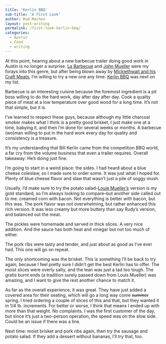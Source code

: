 ```yaml
---
title: 'Kerlin BBQ'
sub-title: 'A First Look'
author: Rod Machen
layout: post-writing
permalink: /first-look-kerlin-bbq/
categories:
  - Austin
  - Food
  - writing
---
```

<p dir="ltr">
  At this point, hearing about a new barbecue trailer doing good work in Austin is no longer a surprise. <a href="http://labarbecue.com/" target="_blank">La Barbecue</a> and <a href="http://www.johnmuellermeatco.com/" target="_blank">John Mueller</a> were my forays into this genre, but after being blown away by <a href="http://www.craftmeats.com/" target="_blank">Micklethwait and his Craft Meats</a>, I&#8217;m willing to try a new one any time. <a href="http://www.kerlinbbq.com/" target="_blank">Kerlin BBQ</a> was next on my list.
</p>

<!-- <img class="size-full wp-image-369 alignright" alt="Kerlin BBQ sign" src="http://words.rodmachen.com/wp-content/uploads/2014/02/Kerlin-BBQ-sign.jpg" width="320" height="256" /> -->

<p dir="ltr">
  Barbecue is an interesting cuisine because the foremost ingredient is a pit boss willing to do the hard work, day after day after day. Cook a quality piece of meat at a low temperature over good wood for a long time. It&#8217;s not that simple, but it is.
</p>

<p dir="ltr">
  I&#8217;ve learned to respect these guys, because although my little charcoal smoker makes what I think is a pretty good brisket, I just make one at a time, babying it, and then I&#8217;m done for several weeks or months. A barbecue (wo)man willing to put in the hard work every day for quality and consistency is a treasure.<!--more-->
</p>

<p dir="ltr">
  It&#8217;s my understanding that Bill Kerlin came from the competition BBQ world, a far cry from the volume business that even a trailer requires. Overall takeaway: He&#8217;s doing just fine.
</p>

<!-- <img class="size-full wp-image-367  alignright" alt="Kerlin BBQ blue cheese coleslaw" src="http://words.rodmachen.com/wp-content/uploads/2014/02/Kerlin-BBQ-slaw.jpg" width="720" height="540" /> -->

<p dir="ltr">
  I&#8217;m going to start in a weird place: the sides. I had heard about a blue cheese coleslaw, so I made sure to order some. It was just what I hoped for. Plenty of blue cheese flavor and slaw that wasn&#8217;t just a pile of soggy mush.
</p>

<p dir="ltr">
  <!-- <img class="alignright size-full wp-image-366" alt="Kerlin BBQ creamed corn with bacon" src="http://words.rodmachen.com/wp-content/uploads/2014/02/Kerlin-BBQ-corn.jpg" width="720" height="540" /> -->Usually, I&#8217;d make sure to try the potato salad–<a href="http://www.louiemuellerbarbecue.com/" target="_blank">Louie Mueller&#8217;s</a> version is my gold standard, so I&#8217;m always looking to compare–but another side called out to me: creamed corn with bacon. Not everything is better with bacon, but this was. The pork flavor was not overwhelming, but rather enhanced this rich version. It was less creamy but more buttery than say Rudy&#8217;s version, and balanced out the meat.
</p>

<p dir="ltr">
  <!-- <img class="alignright size-full wp-image-389" alt="Kerlin BBQ pickles and sauce" src="http://words.rodmachen.com/wp-content/uploads/2014/02/Kerlin-BBQ-pickles-sauce.jpg" width="720" height="480" /> -->The pickles were homemade and served in thick slices. A very nice addition. And the sauce has both heat and vinegar but not too much of either.
</p>

<p dir="ltr">
  <!-- <img class="alignright size-full wp-image-365" alt="Kerlin BBQ brisket and pork ribs" src="http://words.rodmachen.com/wp-content/uploads/2014/02/Kerlin-BBQ-meat.jpg" width="720" height="540" /> -->The pork ribs were tasty and tender, and just about as good as I&#8217;ve ever had. This one will go on repeat.
</p>

<p dir="ltr">
  The only shortcoming was the brisket. This is something I&#8217;ll be back to try again, because I feel pretty sure I didn&#8217;t get the best Kerlin has to offer. The moist slices were overly salty, and the lean was just a tad too tough. The gratis burnt ends (a tradition surely passed down from Louis Mueller) was amazing, and I want to give the rest another chance to match it.
</p>

<p dir="ltr">
  As far as the overall experience, it was great. They have just added a covered area for their seating, which will go a long way come <del>summer</del> spring. I tried ordering a couple of slices of this and that, but they wanted it in 1/4 lb. increments. For better or worse, I think that means I ended up with more than that weight. No complaints. I was the first customer of the day, but since it&#8217;s just a two-person operation, the speed was on the slow side. Could be an issue if there was a line.
</p>

<p dir="ltr">
  Next time: moist brisket and pork ribs again, then try the sausage and potato salad. If they add a dessert without bananas, I&#8217;ll try that, too.<!-- <img class="alignright size-full wp-image-364" alt="Kerlin BBQ tray" src="http://words.rodmachen.com/wp-content/uploads/2014/02/Kerlin-BBQ-tray.jpg" width="720" height="540" /> -->
</p>